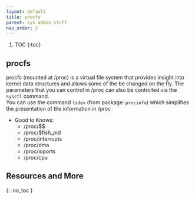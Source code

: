 ```yaml
---
layout: default
title: procfs
parent: sys admin stuff
nav_order: 2
---
```


1. TOC
{:toc}

## procfs
procfs (mounted at /proc) is a virtual file system that provides insight into kernel data structures and allows some of the be changed on the fly. The parameters that you can control in /proc can also be controlled via the `sysctl` command.  
You can use the command `lsdev` (from package: `procinfo`) which simplifies the presentation of the information in /proc   

- Good to Knows:
  - /proc/$$
  - /proc/$fish_pid
  - /proc/interrupts
  - /proc/dma
  - /proc/ioports
  - /proc/cpu






## Resources and More
{: .no_toc }
